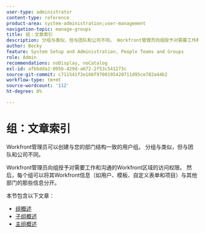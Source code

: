 ```yaml
---
user-type: administrator
content-type: reference
product-area: system-administration;user-management
navigation-topic: manage-groups
title: 组：文章索引
description: 分组与类似，但与团队和公司不同。 Workfront管理员向组授予对需要工作和沟通的Workfront区域的访问权限。
author: Becky
feature: System Setup and Administration, People Teams and Groups
role: Admin
recommendations: noDisplay, noCatalog
exl-id: afbbdda2-095b-429d-a672-2f53c541273c
source-git-commit: c711541f3e166f9700195420711d95ce782a44b2
workflow-type: tm+mt
source-wordcount: '112'
ht-degree: 0%

---
```


# 组：文章索引

Workfront管理员可以创建与您的部门结构一致的用户组。 分组与类似，但与团队和公司不同。

Workfront管理员向组授予对需要工作和沟通的Workfront区域的访问权限。 然后，每个组可以将其Workfront信息（如用户、模板、自定义表单和项目）与其他部门的那些信息分开。

本节包含以下文章：

* [组概述](../../../administration-and-setup/manage-groups/groups-overview/groups.md)
* [子组概述](../../../administration-and-setup/manage-groups/groups-overview/subgroups.md)
* [主组概述](../../../administration-and-setup/manage-groups/groups-overview/home-groups.md)
